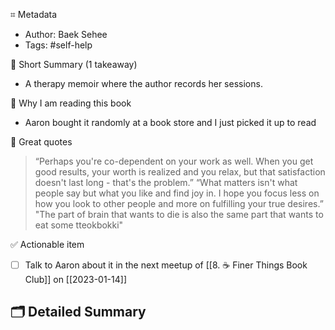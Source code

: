 ⌗ Metadata
- Author: Baek Sehee
- Tags: #self-help

📖 Short Summary (1 takeaway)
- A therapy memoir where the author records her sessions. 

🧐 Why I am reading this book
- Aaron bought it randomly at a book store and I just picked it up to read

🙊 Great quotes
> “Perhaps you're co-dependent on your work as well. When you get good results, your worth is realized and you relax, but that satisfaction doesn't last long - that's the problem.”
> “What matters isn't what people say but what you like and find joy in. I hope you focus less on how you look to other people and more on fulfilling your true desires.”
> "The part of brain that wants to die is also the same part that wants to eat some tteokbokki"

✅ Actionable item
- [ ] Talk to Aaron about it in the next meetup of [[8. ☕️ Finer Things Book Club]] on [[2023-01-14]]

🗂 Detailed Summary
- 
